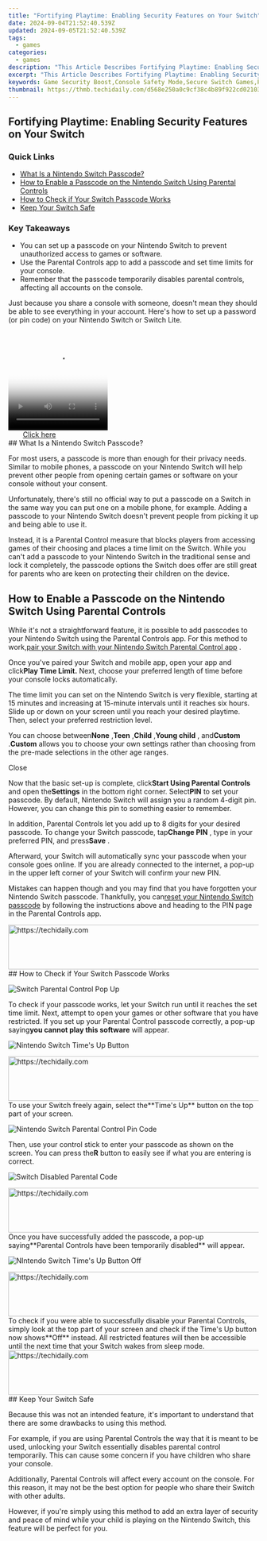 ```yaml
---
title: "Fortifying Playtime: Enabling Security Features on Your Switch"
date: 2024-09-04T21:52:40.539Z
updated: 2024-09-05T21:52:40.539Z
tags:
  - games
categories:
  - games
description: "This Article Describes Fortifying Playtime: Enabling Security Features on Your Switch"
excerpt: "This Article Describes Fortifying Playtime: Enabling Security Features on Your Switch"
keywords: Game Security Boost,Console Safety Mode,Secure Switch Games,Protecting Playtime,Safe Gaming Switch,Encrypted Console,Fortified Console Fun
thumbnail: https://thmb.techidaily.com/d568e250a0c9cf38c4b89f922cd02103ab4f1762aadda7b19c3a1266ed366a54.jpg
---
```


## Fortifying Playtime: Enabling Security Features on Your Switch

### Quick Links

* [What Is a Nintendo Switch Passcode?](#what-is-a-nintendo-switch-passcode)
* [How to Enable a Passcode on the Nintendo Switch Using Parental Controls](#how-to-enable-a-passcode-on-the-nintendo-switch-using-parental-controls)
* [How to Check if Your Switch Passcode Works](#how-to-check-if-your-switch-passcode-works)
* [Keep Your Switch Safe](#keep-your-switch-safe)

### Key Takeaways

* You can set up a passcode on your Nintendo Switch to prevent unauthorized access to games or software.
* Use the Parental Controls app to add a passcode and set time limits for your console.
* Remember that the passcode temporarily disables parental controls, affecting all accounts on the console.

 Just because you share a console with someone, doesn't mean they should be able to see everything in your account. Here's how to set up a password (or pin code) on your Nintendo Switch or Switch Lite.

<!-- affiliate ads begin -->
<span id="1328683">
					<video width="200" height="200" style="cursor:pointer"
           poster="//a.impactradius-go.com/display-clicktoplayimage/1328683.png"
           onclick="if(!this.playClicked){this.play();this.setAttribute('controls',true);this.playClicked=true;}">
	   <source src="//a.impactradius-go.com/display-ad/15852-1328683">
	   <img src="//a.impactradius-go.com/display-clicktoplayimage/1328683.png" style="border: none; height: 100%; width: 100%; object-fit: contain">
	</video>
	<div style="width:125px;text-align:center"><a href="javascript:window.open(decodeURIComponent('https%3A%2F%2Fthefitville.pxf.io%2Fc%2F5597632%2F1328683%2F15852'), '_blank');void(0);">Click here</a></div>
</span>
<img height="0" width="0" src="https://imp.pxf.io/i/5597632/1328683/15852" style="position:absolute;visibility:hidden;" border="0" />
<!-- affiliate ads end -->
## What Is a Nintendo Switch Passcode?

 For most users, a passcode is more than enough for their privacy needs. Similar to mobile phones, a passcode on your Nintendo Switch will help prevent other people from opening certain games or software on your console without your consent.

 Unfortunately, there's still no official way to put a passcode on a Switch in the same way you can put one on a mobile phone, for example. Adding a passcode to your Nintendo Switch doesn't prevent people from picking it up and being able to use it.

 Instead, it is a Parental Control measure that blocks players from accessing games of their choosing and places a time limit on the Switch. While you can't add a passcode to your Nintendo Switch in the traditional sense and lock it completely, the passcode options the Switch does offer are still great for parents who are keen on protecting their children on the device.

## How to Enable a Passcode on the Nintendo Switch Using Parental Controls

 While it's not a straightforward feature, it is possible to add passcodes to your Nintendo Switch using the Parental Controls app. For this method to work,[pair your Switch with your Nintendo Switch Parental Control app](https://www.makeuseof.com/how-to-set-up-use-parental-controls-nintendo-switch/) .

 Once you've paired your Switch and mobile app, open your app and click**Play Time Limit.** Next, choose your preferred length of time before your console locks automatically.

 The time limit you can set on the Nintendo Switch is very flexible, starting at 15 minutes and increasing at 15-minute intervals until it reaches six hours. Slide up or down on your screen until you reach your desired playtime. Then, select your preferred restriction level.

 You can choose between**None** ,**Teen** ,**Child** ,**Young child** , and**Custom** .**Custom** allows you to choose your own settings rather than choosing from the pre-made selections in the other age ranges.

Close

 Now that the basic set-up is complete, click**Start Using Parental Controls** and open the**Settings** in the bottom right corner. Select**PIN** to set your passcode. By default, Nintendo Switch will assign you a random 4-digit pin. However, you can change this pin to something easier to remember.

 In addition, Parental Controls let you add up to 8 digits for your desired passcode. To change your Switch passcode, tap**Change PIN** , type in your preferred PIN, and press**Save** .

 Afterward, your Switch will automatically sync your passcode when your console goes online. If you are already connected to the internet, a pop-up in the upper left corner of your Switch will confirm your new PIN.

 Mistakes can happen though and you may find that you have forgotten your Nintendo Switch passcode. Thankfully, you can[reset your Nintendo Switch passcode](https://www.makeuseof.com/how-to-reset-nintendo-switch-parental-controls-pin/) by following the instructions above and heading to the PIN page in the Parental Controls app.

<!-- affiliate ads begin -->
<a href="https://arkmc.pxf.io/c/5597632/352555/5172" target="_top" id="352555">
  <img src="//a.impactradius-go.com/display-ad/5172-352555" border="0" alt="https://techidaily.com" width="720" height="90"/>
</a>
<img height="0" width="0" src="https://arkmc.pxf.io/i/5597632/352555/5172" style="position:absolute;visibility:hidden;" border="0" />
<!-- affiliate ads end -->
## How to Check if Your Switch Passcode Works

![Switch Parental Control Pop Up](https://static1.makeuseofimages.com/wordpress/wp-content/uploads/2021/09/Switch-Parental-Control-Pop-Up.jpg)

 To check if your passcode works, let your Switch run until it reaches the set time limit. Next, attempt to open your games or other software that you have restricted. If you set up your Parental Control passcode correctly, a pop-up saying**you cannot play this software** will appear.

![Nintendo Switch Time's Up Button](https://static1.makeuseofimages.com/wordpress/wp-content/uploads/2021/09/Nintendo-Switch-Times-Up-Button.jpg)

<!-- affiliate ads begin -->
<a href="https://appsumo.8odi.net/c/5597632/2030391/7443" target="_top" id="2030391">
  <img src="//a.impactradius-go.com/display-ad/7443-2030391" border="0" alt="https://techidaily.com" width="728" height="90"/>
</a>
<img height="0" width="0" src="https://appsumo.8odi.net/i/5597632/2030391/7443" style="position:absolute;visibility:hidden;" border="0" />
<!-- affiliate ads end -->
 To use your Switch freely again, select the**Time's Up** button on the top part of your screen.

![Nintendo Switch Parental Control Pin Code](https://static1.makeuseofimages.com/wordpress/wp-content/uploads/2021/09/Nintendo-Switch-Parental-Control-Pin-Code.jpg)

 Then, use your control stick to enter your passcode as shown on the screen. You can press the**R** button to easily see if what you are entering is correct.

![Switch Disabled Parental Code](https://static1.makeuseofimages.com/wordpress/wp-content/uploads/2021/09/Switch-Disabled-Parental-Code.jpg)

<!-- affiliate ads begin -->
<a href="https://versadesk.pxf.io/c/5597632/1828647/21290" target="_top" id="1828647">
  <img src="//a.impactradius-go.com/display-ad/21290-1828647" border="0" alt="https://techidaily.com" width="728" height="90"/>
</a>
<img height="0" width="0" src="https://versadesk.pxf.io/i/5597632/1828647/21290" style="position:absolute;visibility:hidden;" border="0" />
<!-- affiliate ads end -->
 Once you have successfully added the passcode, a pop-up saying**Parental Controls have been temporarily disabled** will appear.

![NIntendo Switch Time's Up Button Off](https://static1.makeuseofimages.com/wordpress/wp-content/uploads/2021/09/NIntendo-Switch-Times-Up-Button-Off.jpg)

<!-- affiliate ads begin -->
<a href="https://aligracehair.sjv.io/c/5597632/1997635/19272" target="_top" id="1997635">
  <img src="//a.impactradius-go.com/display-ad/19272-1997635" border="0" alt="https://techidaily.com" width="728" height="90"/>
</a>
<img height="0" width="0" src="https://aligracehair.sjv.io/i/5597632/1997635/19272" style="position:absolute;visibility:hidden;" border="0" />
<!-- affiliate ads end -->
 To check if you were able to successfully disable your Parental Controls, simply look at the top part of your screen and check if the Time's Up button now shows**Off** instead. All restricted features will then be accessible until the next time that your Switch wakes from sleep mode.

<!-- affiliate ads begin -->
<a href="https://aligracehair.sjv.io/c/5597632/1902309/19272" target="_top" id="1902309">
  <img src="//a.impactradius-go.com/display-ad/19272-1902309" border="0" alt="https://techidaily.com" width="728" height="90"/>
</a>
<img height="0" width="0" src="https://aligracehair.sjv.io/i/5597632/1902309/19272" style="position:absolute;visibility:hidden;" border="0" />
<!-- affiliate ads end -->
## Keep Your Switch Safe

 Because this was not an intended feature, it's important to understand that there are some drawbacks to using this method.

 For example, if you are using Parental Controls the way that it is meant to be used, unlocking your Switch essentially disables parental control temporarily. This can cause some concern if you have children who share your console.

 Additionally, Parental Controls will affect every account on the console. For this reason, it may not be the best option for people who share their Switch with other adults.

 However, if you're simply using this method to add an extra layer of security and peace of mind while your child is playing on the Nintendo Switch, this feature will be perfect for you.


<ins class="adsbygoogle"
     style="display:block"
     data-ad-format="autorelaxed"
     data-ad-client="ca-pub-7571918770474297"
     data-ad-slot="1223367746"></ins>



<ins class="adsbygoogle"
     style="display:block"
     data-ad-client="ca-pub-7571918770474297"
     data-ad-slot="8358498916"
     data-ad-format="auto"
     data-full-width-responsive="true"></ins>


